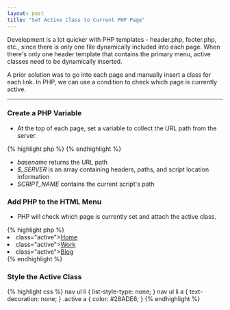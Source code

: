 ```yaml
---
layout: post
title: "Set Active Class to Current PHP Page"
---
```


<p>Development is a lot quicker with PHP templates - header.php, footer.php, etc., since there is only one file dynamically included into each page. When there's only one header template that contains the primary menu, active classes need to be dynamically inserted.</p> 

<p>A prior solution was to go into each page and manually insert a class for each link. In PHP, we can use a condition to check which page is currently active.</p>

<hr />

<h3>Create a PHP Variable</h3>
<ul>
 	<li>At the top of each page, set a variable to collect the URL path from the server.</li>
</ul>
<div class="codehilite">
{% highlight php %}
<?php $page = basename($_SERVER['SCRIPT_NAME']); ?>
{% endhighlight %}
</div>
<ul>
 	<li><em>basename</em> returns the URL path</li>
 	<li><em>$_SERVER</em> is an array containing headers, paths, and script location information</li>
 	<li><em>SCRIPT_NAME</em> contains the current script's path</li>
</ul>
<h3>Add PHP to the HTML Menu</h3>
<ul>
 	<li>PHP will check which page is currently set and attach the active class.</li>
</ul>

<div class="codehilite">
{% highlight php %}
<nav>
     <li <?php if ($page == 'index.php') { ?>class="active"<?php } ?>><a href="index.php">Home</a></li>
     <li <?php if ($page == 'works.php') { ?>class="active"<?php } ?>><a href="works.php">Work</a></li>
     <li <?php if ($page == 'blog.php') { ?>class="active"<?php } ?>><a href="blog.php">Blog</a></li>
</nav>
{% endhighlight %}
</div>
<h3>Style the Active Class</h3>

<div class="codehilite">
{% highlight css %}
nav ul li {
  list-style-type: none;
}
nav ul li a {
  text-decoration: none;
}
.active a {
  color: #28ADE6;
}
{% endhighlight %}
</div>